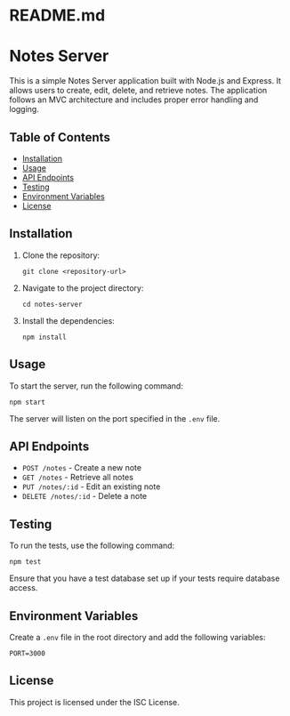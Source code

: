# README.md

# Notes Server

This is a simple Notes Server application built with Node.js and Express. It allows users to create, edit, delete, and retrieve notes. The application follows an MVC architecture and includes proper error handling and logging.

## Table of Contents

- [Installation](#installation)
- [Usage](#usage)
- [API Endpoints](#api-endpoints)
- [Testing](#testing)
- [Environment Variables](#environment-variables)
- [License](#license)

## Installation

1. Clone the repository:
   ```
   git clone <repository-url>
   ```

2. Navigate to the project directory:
   ```
   cd notes-server
   ```

3. Install the dependencies:
   ```
   npm install
   ```

## Usage

To start the server, run the following command:
```
npm start
```

The server will listen on the port specified in the `.env` file.

## API Endpoints

- `POST /notes` - Create a new note
- `GET /notes` - Retrieve all notes
- `PUT /notes/:id` - Edit an existing note
- `DELETE /notes/:id` - Delete a note

## Testing

To run the tests, use the following command:
```
npm test
```

Ensure that you have a test database set up if your tests require database access.

## Environment Variables

Create a `.env` file in the root directory and add the following variables:
```
PORT=3000
```

## License

This project is licensed under the ISC License.